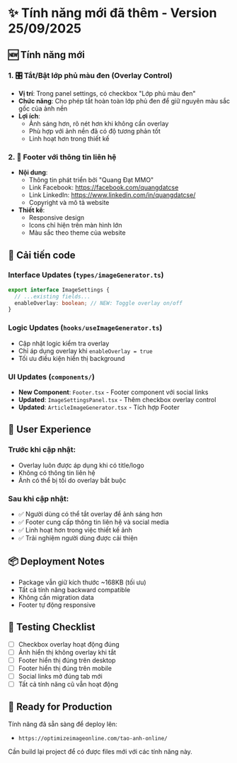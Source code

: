 # ✨ Tính năng mới đã thêm - Version 25/09/2025

## 🆕 Tính năng mới

### 1. 🎛️ Tắt/Bật lớp phủ màu đen (Overlay Control)
- **Vị trí**: Trong panel settings, có checkbox "Lớp phủ màu đen"
- **Chức năng**: Cho phép tắt hoàn toàn lớp phủ đen để giữ nguyên màu sắc gốc của ảnh nền
- **Lợi ích**: 
  - Ảnh sáng hơn, rõ nét hơn khi không cần overlay
  - Phù hợp với ảnh nền đã có độ tương phản tốt
  - Linh hoạt hơn trong thiết kế

### 2. 📄 Footer với thông tin liên hệ
- **Nội dung**: 
  - Thông tin phát triển bởi "Quang Đạt MMO"
  - Link Facebook: https://facebook.com/quangdatcse
  - Link LinkedIn: https://www.linkedin.com/in/quangdatcse/
  - Copyright và mô tả website
- **Thiết kế**: 
  - Responsive design
  - Icons chỉ hiện trên màn hình lớn
  - Màu sắc theo theme của website

## 🔧 Cải tiến code

### Interface Updates (`types/imageGenerator.ts`)
```typescript
export interface ImageSettings {
  // ...existing fields...
  enableOverlay: boolean; // NEW: Toggle overlay on/off
}
```

### Logic Updates (`hooks/useImageGenerator.ts`)
- Cập nhật logic kiểm tra overlay
- Chỉ áp dụng overlay khi `enableOverlay = true`
- Tối ưu điều kiện hiển thị background

### UI Updates (`components/`)
- **New Component**: `Footer.tsx` - Footer component với social links
- **Updated**: `ImageSettingsPanel.tsx` - Thêm checkbox overlay control
- **Updated**: `ArticleImageGenerator.tsx` - Tích hợp Footer

## 🎯 User Experience

### Trước khi cập nhật:
- Overlay luôn được áp dụng khi có title/logo
- Không có thông tin liên hệ
- Ảnh có thể bị tối do overlay bắt buộc

### Sau khi cập nhật:
- ✅ Người dùng có thể tắt overlay để ảnh sáng hơn
- ✅ Footer cung cấp thông tin liên hệ và social media
- ✅ Linh hoạt hơn trong việc thiết kế ảnh
- ✅ Trải nghiệm người dùng được cải thiện

## 📦 Deployment Notes

- Package vẫn giữ kích thước ~168KB (tối ưu)
- Tất cả tính năng backward compatible
- Không cần migration data
- Footer tự động responsive

## 🧪 Testing Checklist

- [ ] Checkbox overlay hoạt động đúng
- [ ] Ảnh hiển thị không overlay khi tắt
- [ ] Footer hiển thị đúng trên desktop
- [ ] Footer hiển thị đúng trên mobile
- [ ] Social links mở đúng tab mới
- [ ] Tất cả tính năng cũ vẫn hoạt động

## 🚀 Ready for Production

Tính năng đã sẵn sàng để deploy lên:
- `https://optimizeimageonline.com/tao-anh-online/`

Cần build lại project để có được files mới với các tính năng này.
